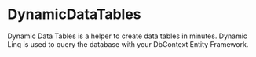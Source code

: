 # DynamicDataTables

Dynamic Data Tables is a helper to create data tables in minutes. Dynamic Linq is used to query the database with your DbContext Entity Framework.
